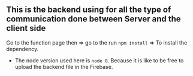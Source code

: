 ## This is the backend using for all the type of communication done between Server and the client side

Go to the function page then => go to the run `npm install` => To install the dependency.

- The node version used here is `node 8`. Because it is like to be free to upload the backend file in the Firebase.
